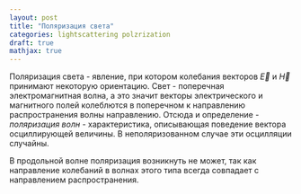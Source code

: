 ```yaml
---
layout: post
title: "Поляризация света"
categories: lightscattering polzrization
draft: true
mathjax: true
---
```


Поляризация света - явление, при котором колебания векторов $\vec{E}$ и $\vec{H}$ принимают некоторую ориентацию. Свет - поперечная электромагнитная волна, а это значит векторы электрического и магнитного полей колеблются в поперечном к направлению распространения волны направлению. Отсюда и определение - _поляризация волн_ - характеристика, описывающая поведение вектора осциллирующей величины.  В неполяризованном случае эти осцилляции случайны. 

В продольной волне поляризация возникнуть не может, так как направление колебаний в волнах этого типа всегда совпадает с направлением распространения.

